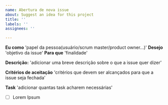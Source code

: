 ```yaml
---
name: Abertura de nova issue
about: Suggest an idea for this project
title: ''
labels: ''
assignees: ''

---
```


**Eu como** 'papel da pessoa(usuário/scrum master/product owner...)'
**Desejo** 'objetivo da issue'
**Para que** 'finalidade'

**Descrição:**
'adicionar uma breve descrição sobre o que a issue quer dizer'

**Critérios de aceitação**
'critérios que devem ser alcançados para que a issue seja fechada'

**Task**
'adicionar quantas task acharem necessárias'
- [ ] Lorem Ipsum
